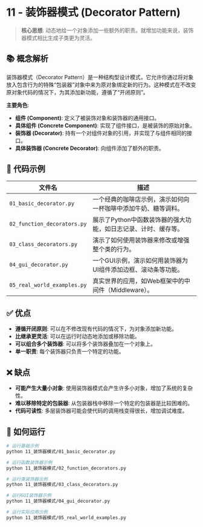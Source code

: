 # 11 - 装饰器模式 (Decorator Pattern)

> **核心思想**: 动态地给一个对象添加一些额外的职责。就增加功能来说，装饰器模式相比生成子类更为灵活。

## 📚 概念解析

装饰器模式（Decorator Pattern）是一种结构型设计模式，它允许你通过将对象放入包含行为的特殊“包装器”对象中来为原对象绑定新的行为。这种模式在不改变原对象代码的情况下，为其添加新功能，遵循了“开闭原则”。

**主要角色**:
- **组件 (Component)**: 定义了被装饰对象和装饰器的通用接口。
- **具体组件 (Concrete Component)**: 实现了组件接口，是被装饰的原始对象。
- **装饰器 (Decorator)**: 持有一个对组件对象的引用，并实现了与组件相同的接口。
- **具体装饰器 (Concrete Decorator)**: 向组件添加了额外的职责。

## 📂 代码示例

| 文件名                     | 描述                                                           |
| -------------------------- | -------------------------------------------------------------- |
| `01_basic_decorator.py`    | 一个经典的咖啡店示例，演示如何向一杯咖啡中添加牛奶、糖等调料。     |
| `02_function_decorators.py`| 展示了Python中函数装饰器的强大功能，如日志记录、计时、缓存等。   |
| `03_class_decorators.py`   | 演示了如何使用装饰器来修改或增强整个类的行为。                 |
| `04_gui_decorator.py`      | 一个GUI示例，演示如何用装饰器为UI组件添加边框、滚动条等功能。      |
| `05_real_world_examples.py`| 真实世界的应用，如Web框架中的中间件（Middleware）。             |

## ✅ 优点

- **遵循开闭原则**: 可以在不修改现有代码的情况下，为对象添加新功能。
- **比继承更灵活**: 可以在运行时动态地添加或移除功能。
- **可以组合多个装饰器**: 可以将多个装饰器叠加在一个对象上。
- **单一职责**: 每个装饰器只负责一个特定的功能。

## ❌ 缺点

- **可能产生大量小对象**: 使用装饰器模式会产生许多小对象，增加了系统的复杂性。
- **难以移除特定的包装器**: 从包装器栈中移除一个特定的包装器是比较困难的。
- **代码可读性**: 多层装饰器可能会使代码的调用栈变得很长，增加调试难度。

## 🚀 如何运行

```bash
# 运行基础示例
python 11_装饰器模式/01_basic_decorator.py

# 运行函数装饰器示例
python 11_装饰器模式/02_function_decorators.py

# 运行类装饰器示例
python 11_装饰器模式/03_class_decorators.py

# 运行GUI装饰器示例
python 11_装饰器模式/04_gui_decorator.py

# 运行实际应用示例
python 11_装饰器模式/05_real_world_examples.py
```
